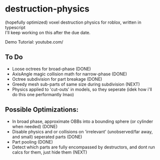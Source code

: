 # destruction-physics  
(hopefully optimized) voxel destruction physics for roblox, written in typescript  
I'll keep working on this after the due date.


    
Demo Tutorial: youtube.com/

## To Do  
- Loose octrees for broad-phase  (DONE)
- AxisAngle magic collision math for narrow-phase (DONE)  
- Octree subdivision for part breakage  (DONE)
- Greedy mesh sub-parts of same size during subdivision (NEXT)
- Physics applied to 'cut-outs' in models, so they seperate (idek how i'll do this one performantly lmao)  
  
## Possible Optimizations:  
- In broad phase, approximate OBBs into a bounding sphere (or cylinder when needed)  (DONE)
- Disable physics and or collisions on 'irrelevant' (unobserved/far away, and small) seperated parts  (DONE)
- Part pooling  (DONE)
- Detect which parts are fully encompassed by destructors, and dont run calcs for them, just hide them (NEXT)
